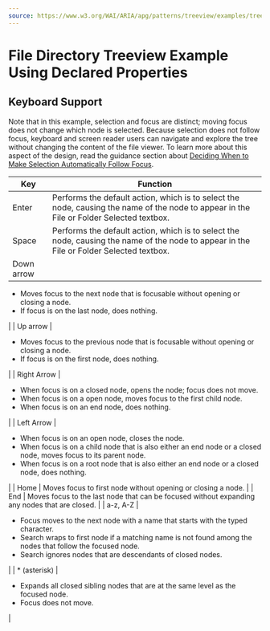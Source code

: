```yaml
---
source: https://www.w3.org/WAI/ARIA/apg/patterns/treeview/examples/treeview-1b/
---
```

File Directory Treeview Example Using Declared Properties
=========================================================

Keyboard Support
----------------

Note that in this example, selection and focus are distinct; moving focus does not change which node is selected. Because selection does not follow focus, keyboard and screen reader users can navigate and explore the tree without changing the content of the file viewer. To learn more about this aspect of the design, read the guidance section about [Deciding When to Make Selection Automatically Follow Focus](https://www.w3.org/WAI/ARIA/apg/practices/keyboard-interface/#kbd_selection_follows_focus).

| Key | Function |
| --- | --- |
| Enter | Performs the default action, which is to select the node, causing the name of the node to appear in the File or Folder Selected textbox. |
| Space | Performs the default action, which is to select the node, causing the name of the node to appear in the File or Folder Selected textbox. |
| Down arrow | 
*   Moves focus to the next node that is focusable without opening or closing a node.
*   If focus is on the last node, does nothing.

 |
| Up arrow | 

*   Moves focus to the previous node that is focusable without opening or closing a node.
*   If focus is on the first node, does nothing.

 |
| Right Arrow | 

*   When focus is on a closed node, opens the node; focus does not move.
*   When focus is on a open node, moves focus to the first child node.
*   When focus is on an end node, does nothing.

 |
| Left Arrow | 

*   When focus is on an open node, closes the node.
*   When focus is on a child node that is also either an end node or a closed node, moves focus to its parent node.
*   When focus is on a root node that is also either an end node or a closed node, does nothing.

 |
| Home | Moves focus to first node without opening or closing a node. |
| End | Moves focus to the last node that can be focused without expanding any nodes that are closed. |
| a-z, A-Z | 

*   Focus moves to the next node with a name that starts with the typed character.
*   Search wraps to first node if a matching name is not found among the nodes that follow the focused node.
*   Search ignores nodes that are descendants of closed nodes.

 |
| \* (asterisk) | 

*   Expands all closed sibling nodes that are at the same level as the focused node.
*   Focus does not move.

 |
